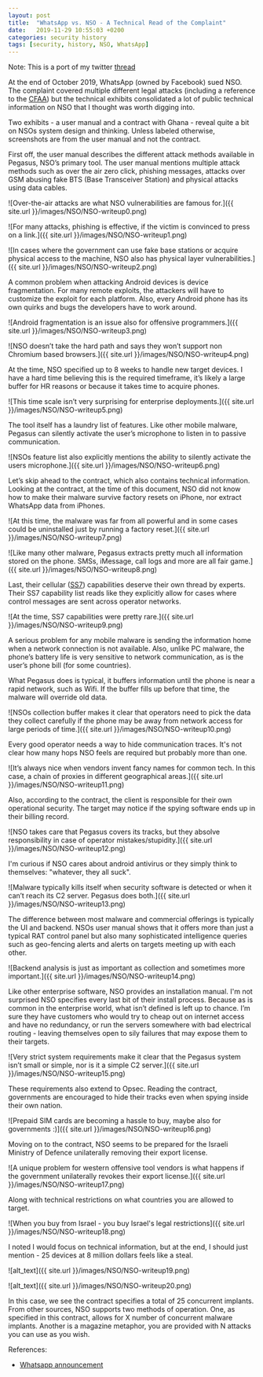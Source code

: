 ```yaml
---
layout: post
title:  "WhatsApp vs. NSO - A Technical Read of the Complaint"
date:   2019-11-29 10:55:03 +0200
categories: security history 
tags: [security, history, NSO, WhatsApp]
---
```


Note: This is a port of my twitter [thread](https://twitter.com/ace__pace/status/1189709559549616129?s=20)

At the end of October 2019, WhatsApp (owned by Facebook) sued NSO. The complaint covered multiple different legal attacks (including a reference to the [CFAA](https://en.wikipedia.org/wiki/Computer_Fraud_and_Abuse_Act)) but the technical exhibits consolidated a lot of public technical information on NSO that I thought was worth digging into.

Two exhibits - a user manual and a contract with Ghana - reveal quite a bit on NSOs system design and thinking. Unless labeled otherwise, screenshots are from the user manual and not the contract.

First off, the user manual describes the different attack methods available in Pegasus, NSO’s primary tool. The user manual mentions multiple attack methods such as over the air zero click, phishing messages, attacks over GSM abusing fake BTS (Base Transceiver Station) and physical attacks using data cables.


![Over-the-air attacks are what NSO vulnerabilities are famous for.]({{ site.url }}/images/NSO/NSO-writeup0.png)

![For many attacks, phishing is effective, if the victim is convinced to press on a link.]({{ site.url }}/images/NSO/NSO-writeup1.png)


![In cases where the government can use fake base stations or acquire physical access to the machine, NSO also has physical layer vulnerabilities.]({{ site.url }}/images/NSO/NSO-writeup2.png)



A common problem when attacking Android devices is device fragmentation. For many remote exploits, the attackers will have to customize the exploit for each platform. Also, every Android phone has its own quirks and bugs the developers have to work around. 


![Android fragmentation is an issue also for offensive programmers.]({{ site.url }}/images/NSO/NSO-writeup3.png)


![NSO doesn’t take the hard path and says they won’t support non Chromium based browsers.]({{ site.url }}/images/NSO/NSO-writeup4.png)


At the time, NSO specified up to 8 weeks to handle new target devices. I have a hard time believing this is the required timeframe, it’s likely a large buffer for HR reasons or because it takes time to acquire phones.




![This time scale isn’t very surprising for enterprise deployments.]({{ site.url }}/images/NSO/NSO-writeup5.png)


The tool itself has a laundry list of features. Like other mobile malware, Pegasus can silently activate the user’s microphone to listen in to passive communication.




![NSOs feature list also explicitly mentions the ability to silently activate the users microphone.]({{ site.url }}/images/NSO/NSO-writeup6.png)



Let’s skip ahead to the contract, which also contains technical information. Looking at the contract, at the time of this document, NSO did not know how to make their malware survive factory resets on iPhone, nor extract WhatsApp data from iPhones.


![At this time, the malware was far from all powerful and in some cases could be uninstalled just by running a factory reset.]({{ site.url }}/images/NSO/NSO-writeup7.png)


![Like many other malware, Pegasus extracts pretty much all information stored on the phone. SMSs, iMessage, call logs and more are all fair game.]({{ site.url }}/images/NSO/NSO-writeup8.png)


Last, their cellular ([SS7](https://en.wikipedia.org/wiki/Signalling_System_No._7)) capabilities deserve their own thread by experts. Their SS7 capability list reads like they explicitly allow for cases where control messages are sent across operator networks.


![At the time, SS7 capabilities were pretty rare.]({{ site.url }}/images/NSO/NSO-writeup9.png)


A serious problem for any mobile malware is sending the information home when a network connection is not available. Also, unlike PC malware, the phone’s battery life is very sensitive to network communication, as is the user’s phone bill (for some countries).

What Pegasus does is typical, it buffers information until the phone is near a rapid network, such as Wifi. If the buffer fills up before that time, the malware will override old data.



![NSOs collection buffer makes it clear that operators need to pick the data they collect carefully if the phone may be away from network access for large periods of time.]({{ site.url }}/images/NSO/NSO-writeup10.png)


Every good operator needs a way to hide communication traces. It's not clear how many hops NSO feels are required but probably more than one.


![It’s always nice when vendors invent fancy names for common tech. In this case, a chain of proxies in different geographical areas.]({{ site.url }}/images/NSO/NSO-writeup11.png)


Also, according to the contract, the client is responsible for their own operational security. The target may notice if the spying software ends up in their billing record.


![NSO takes care that Pegasus covers its tracks, but they absolve responsibility in case of operator mistakes/stupidity.]({{ site.url }}/images/NSO/NSO-writeup12.png)



I'm curious if NSO cares about android antivirus or they simply think to themselves: "whatever, they all suck".


![Malware typically kills itself when security software is detected or when it can’t reach its C2 server. Pegasus does both.]({{ site.url }}/images/NSO/NSO-writeup13.png)


The difference between most malware and commercial offerings is typically the UI and backend. NSOs user manual shows that it offers more than just a typical RAT control panel but also many sophisticated intelligence queries such as geo-fencing alerts and alerts on targets meeting up with each other.


![Backend analysis is just as important as collection and sometimes more important.]({{ site.url }}/images/NSO/NSO-writeup14.png)


Like other enterprise software, NSO provides an installation manual. I'm not surprised NSO specifies every last bit of their install process. Because as is common in the enterprise world, what isn’t defined is left up to chance. I’m sure they have customers who would try to cheap out on internet access and have no redundancy, or run the servers somewhere with bad electrical routing - leaving themselves open to sily failures that may expose them to their targets.



![Very strict system requirements make it clear that the Pegasus system isn’t small or simple, nor is it a simple C2 server.]({{ site.url }}/images/NSO/NSO-writeup15.png)


These requirements also extend to Opsec. Reading the contract, governments are encouraged to hide their tracks even when spying inside their own nation.



![Prepaid SIM cards are becoming a hassle to buy, maybe also for governments :)]({{ site.url }}/images/NSO/NSO-writeup16.png)


Moving on to the contract, NSO seems to be prepared for the Israeli Ministry of Defence unilaterally removing their export license.



![A unique problem for western offensive tool vendors is what happens if the government unilaterally revokes their export license.]({{ site.url }}/images/NSO/NSO-writeup17.png)


Along with technical restrictions on what countries you are allowed to target.



![When you buy from Israel - you buy Israel's legal restrictions]({{ site.url }}/images/NSO/NSO-writeup18.png)

I noted I would focus on technical information, but at the end, I should just mention - 25 devices at 8 million dollars feels like a steal.


![alt_text]({{ site.url }}/images/NSO/NSO-writeup19.png)


![alt_text]({{ site.url }}/images/NSO/NSO-writeup20.png)


In this case, we see the contract specifies a total of 25 concurrent implants. From other sources, NSO supports two methods of operation. One, as specified in this contract, allows for X number of concurrent malware implants. Another is a magazine metaphor, you are provided with N attacks you can use as you wish.

References:

*   [Whatsapp announcement](https://faq.whatsapp.com/help/video-calling-cyber-attack)

